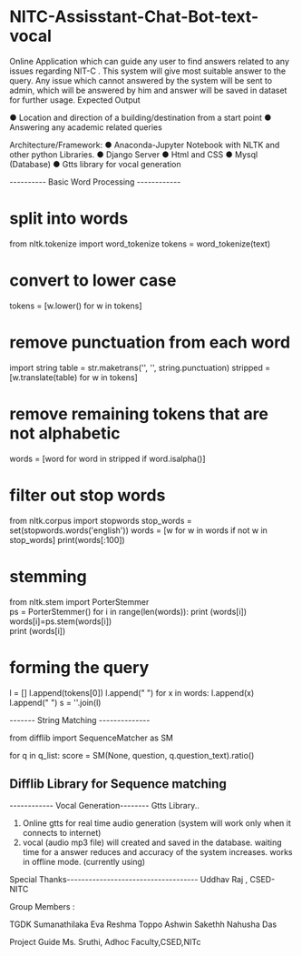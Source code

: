 # NITC-Assisstant-Chat-Bot-text-vocal
Online Application which can guide any user to find answers related to any issues
regarding NIT-C . This system will give most suitable answer to the query. Any issue
which cannot answered by the system will be sent to admin, which will be
answered by him and answer will be saved in dataset for further usage.
Expected Output

● Location and direction of a building/destination from a start point
● Answering any academic related queries


Architecture/Framework:
● Anaconda-Jupyter Notebook with NLTK and other python Libraries.
● Django Server
● Html and CSS
● Mysql (Database)
● Gtts library for vocal generation

---------- Basic Word Processing ------------
# split into words
from nltk.tokenize import word_tokenize
tokens = word_tokenize(text)

# convert to lower case
tokens = [w.lower() for w in tokens]


# remove punctuation from each word
import string
table = str.maketrans('', '', string.punctuation)
stripped = [w.translate(table) for w in tokens]

# remove remaining tokens that are not alphabetic
words = [word for word in stripped if word.isalpha()]

# filter out stop words
from nltk.corpus import stopwords
stop_words = set(stopwords.words('english'))
words = [w for w in words if not w in stop_words]
print(words[:100])

# stemming
from nltk.stem import PorterStemmer  
ps = PorterStemmer() 
for i in range(len(words)): 
   print (words[i])
   words[i]=ps.stem(words[i])     
   print (words[i])


# forming the query
l = []
l.append(tokens[0])
l.append(" ")
for x in words:
    l.append(x)
    l.append(" ")
s = ''.join(l)

------- String Matching --------------

from difflib import SequenceMatcher as SM
 
 for q in q_list:
        score = SM(None, question, q.question_text).ratio()

## Difflib Library for Sequence matching

------------ Vocal Generation--------
 Gtts Library..
 
 1. Online gtts for real time audio generation (system will work only when it connects to internet)
 2. vocal (audio mp3 file) will created and saved in the database. waiting time for a answer reduces and accuracy of the system increases. works in offline mode. (currently using)
 
 
 
 Special Thanks------------------------------------
 Uddhav Raj , CSED- NITC
 
 Group Members :
  
 TGDK Sumanathilaka
 Eva Reshma Toppo
 Ashwin Sakethh
 Nahusha Das
 
 Project Guide
 Ms. Sruthi, Adhoc Faculty,CSED,NITc
    
